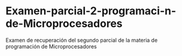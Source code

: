 # Examen-parcial-2-programaci-n-de-Microprocesadores
Examen de recuperación del segundo parcial de la materia de programación de Microprocesadores 
